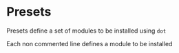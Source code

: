 # Presets

Presets define a set of modules to be installed using `dot`

Each non commented line defines a module to be installed
